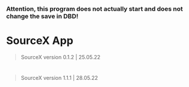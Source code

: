 ### Attention, this program does not actually start and does not change the save in DBD!
# SourceX App
> SourceX version 0.1.2 | 25.05.22
#
> SourceX version 1.1.1 | 28.05.22
#
